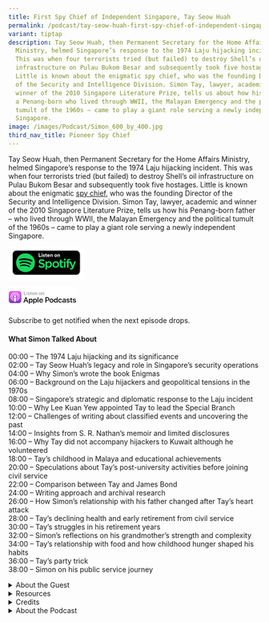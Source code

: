 ```yaml
---
title: First Spy Chief of Independent Singapore, Tay Seow Huah
permalink: /podcast/tay-seow-huah-first-spy-chief-of-independent-singapore-simon-tay/
variant: tiptap
description: Tay Seow Huah, then Permanent Secretary for the Home Affairs
  Ministry, helmed Singapore’s response to the 1974 Laju hijacking incident.
  This was when four terrorists tried (but failed) to destroy Shell’s oil
  infrastructure on Pulau Bukom Besar and subsequently took five hostages.
  Little is known about the enigmatic spy chief, who was the founding Director
  of the Security and Intelligence Division. Simon Tay, lawyer, academic and
  winner of the 2010 Singapore Literature Prize, tells us about how his father –
  a Penang-born who lived through WWII, the Malayan Emergency and the political
  tumult of the 1960s – came to play a giant role serving a newly independent
  Singapore.
image: /images/Podcast/Simon_600_by_400.jpg
third_nav_title: Pioneer Spy Chief
---
```

<p>Tay Seow Huah, then Permanent Secretary for the Home Affairs Ministry,
helmed Singapore’s response to the 1974 Laju hijacking incident. This was
when four terrorists tried (but failed) to destroy Shell’s oil infrastructure
on Pulau Bukom Besar and subsequently took five hostages. Little is known
about the enigmatic <a href="https://catalogue.nlb.gov.sg/search/card?recordId=300038279" rel="noopener nofollow" target="_blank">spy chief</a>,
who was the founding Director of the Security and Intelligence Division.
Simon Tay, lawyer, academic and winner of the 2010 Singapore Literature
Prize, tells us how his Penang-born father – who lived through WWII, the
Malayan Emergency and the political tumult of the 1960s – came to play
a giant role serving a newly independent Singapore.</p>
<p></p><a class="isomer-image-wrapper" href="https://open.spotify.com/episode/1g7nEuOm3bxnF5x3MaQ3Ah"><img style="width: 30%;" height="auto" width="100%" alt="" src="/images/Podcast/5ece500f123d6d0004ce5f8a.png"></a>
<p></p><a class="isomer-image-wrapper" href="https://podcasts.apple.com/us/podcast/first-spy-chief-of-independent-singapore-tay-seow-huah/id1688142751?i=1000715646547"><img style="width: 27%;" height="auto" width="100%" alt="" src="/images/Podcast/Listen_on_apple_podcasts.png"></a>
<p></p>
<p>Subscribe to get notified when the next episode drops.</p>
<p></p>
<h4></h4>
<p></p>
<h4><strong>What Simon Talked About</strong></h4>
<p>00:00 – The 1974 Laju hijacking and its significance
<br>02:00 – Tay Seow Huah’s legacy and role in Singapore’s security operations
<br>04:00 – Why Simon’s wrote the book Enigmas
<br>06:00 – Background on the Laju hijackers and geopolitical tensions in
the 1970s
<br>08:00 – Singapore’s strategic and diplomatic response to the Laju incident
<br>10:00 – Why Lee Kuan Yew appointed Tay to lead the Special Branch
<br>12:00 – Challenges of writing about classified events and uncovering the
past
<br>14:00 – Insights from S. R. Nathan’s memoir and limited disclosures
<br>16:00 – Why Tay did not accompany hijackers to Kuwait although he volunteered
<br>18:00 – Tay’s childhood in Malaya and educational achievements
<br>20:00 – Speculations about Tay’s post-university activities before joining
civil service
<br>22:00 – Comparison between Tay and James Bond
<br>24:00 – Writing approach and archival research
<br>26:00 – How Simon’s relationship with his father changed after Tay’s heart
attack
<br>28:00 – Tay’s declining health and early retirement from civil service
<br>30:00 – Tay’s struggles in his retirement years
<br>32:00 – Simon’s reflections on his grandmother’s strength and complexity
<br>34:00 – Tay’s relationship with food and how childhood hunger shaped his
habits
<br>36:00 – Tay’s party trick
<br>38:00 – Simon on his public service journey</p>
<p></p>
<div data-type="detailGroup" class="isomer-accordion isomer-accordion-white">
<details class="isomer-details">
<summary>About the Guest</summary>
<div data-type="detailsContent" class="isomer-details-content">
<p>Simon Tay is the chairman of the Singapore Institute of International
Affairs, a non-profit think tank. He is an associate professor of law at
the National University of Singapore and a former Nominated Member of Parliament.
In 1995, Simon was named a Singapore Young Artist, and his novel&nbsp;<em>City of Small Blessings</em> won
the Singapore Literature Prize in 2010. In 2021, he received the S.E.A.
Write Award, a regional award given to leading ASEAN poets and writers.</p>
</div>
</details>
<details class="isomer-details">
<summary>Resources</summary>
<div data-type="detailsContent" class="isomer-details-content">
<p>Simon Tay, <em><a href="https://catalogue.nlb.gov.sg/search/card?recordId=300038279" rel="noopener nofollow" target="_blank">Enigmas: Tay Seow Huah, My Father, Singapore's Pioneer Spy Chief</a></em> (Singapore:
Landmark Books, 2024). (From National Library Singapore, call no. RSING
327.12092 TAY)</p>
<p></p>
<p>S.R. Nathan, <em><a href="https://catalogue.nlb.gov.sg/search/card?recordId=14182432" rel="noopener nofollow" target="_blank">An Unexpected Journey: Path to the Presidency</a> </em>(Singapore:
Editions Didier Millet, 2011). (From National Library Singapore, call no.
RSING 959.5705092 NAT)</p>
</div>
</details>
<details class="isomer-details">
<summary>Credits</summary>
<div data-type="detailsContent" class="isomer-details-content">
<p>This episode of BiblioAsia+ was hosted by Jimmy Yap and produced by Soh
Gek Han. Sound engineering was done by Nookcha Films. The background music
"Di Tanjong Katong" was composed by Ahmad Patek and performed by&nbsp;Chords
Haven. Special thanks to Simon for coming on the show.</p>
</div>
</details>
<details class="isomer-details">
<summary>About the Podcast</summary>
<div data-type="detailsContent" class="isomer-details-content">
<p>BiblioAsia+ is a podcast about Singapore history by the National Library
Singapore.</p>
</div>
</details>
</div>
<p></p>